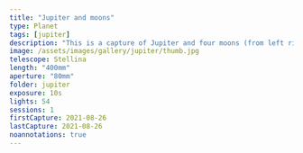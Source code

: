 ```yaml
---
title: "Jupiter and moons"
type: Planet
tags: [jupiter]
description: "This is a capture of Jupiter and four moons (from left right): Callisto, Europe, Io, and Ganymede."
image: /assets/images/gallery/jupiter/thumb.jpg
telescope: Stellina
length: "400mm"
aperture: "80mm"
folder: jupiter
exposure: 10s
lights: 54
sessions: 1
firstCapture: 2021-08-26 
lastCapture: 2021-08-26
noannotations: true
---
```

